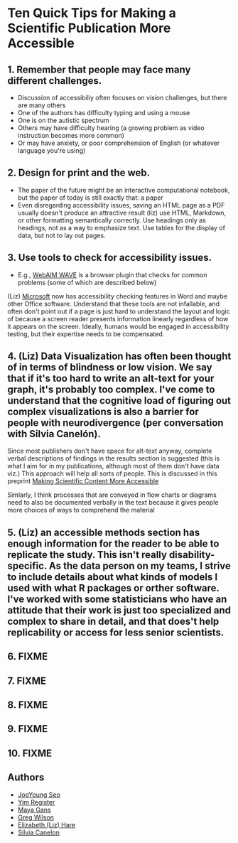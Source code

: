 # Ten Quick Tips for Making a Scientific Publication More Accessible

## 1. Remember that people may face many different challenges.

- Discussion of accessibiliy often focuses on vision challenges, but there are many others
- One of the authors has difficulty typing and using a mouse
- One is on the autistic spectrum
- Others may have difficulty hearing (a growing problem as video instruction becomes more common)
- Or may have anxiety, or poor comprehension of English (or whatever language you're using)

## 2. Design for print and the web.

- The paper of the future might be an interactive computational notebook, but the paper of today is still exactly that: a paper
- Even disregarding accessibility issues, saving an HTML page as a PDF usually doesn't produce an attractive result
  (liz) use HTML, Markdown, or other formatting semantically correctly. Use headings only as headings, not as a way to emphasize text. Use tables for the display of data, but not to lay out pages.

## 3. Use tools to check for accessibility issues.

- E.g., [WebAIM WAVE](https://wave.webaim.org/) is a browser plugin that checks for common problems (some of which are described below)  

 (Liz) [Microsoft](https://support.microsoft.com/en-us/office/improve-accessibility-with-the-accessibility-checker-a16f6de0-2f39-4a2b-8bd8-5ad801426c7f) now has accessibility checking features in Word and maybe other Office software. 
 Understand that these tools are not infallable, and often don't point out if a page is just hard to understand the layout and logic of because a screen reader presents information linearly regardless of how it appears on the screen. Ideally, humans would be engaged in accessibility testing, but their expertise needs to be compensated.

## 4. (Liz) Data Visualization has often been thought of in terms of blindness or low vision. We say that if it's too hard to write an alt-text for your graph, it's probably too complex. I've come to understand that the cognitive load of figuring out complex visualizations is also a barrier for people with neurodivergence (per conversation with Silvia Canelón). 
Since most publishers don't have space for alt-text anyway, complete verbal descriptions of findings in the results section  is suggested (this is what I aim for in my publications, although most of them don't have data viz.) This approach will help all sorts of people. This is discussed in this preprint [Making Scientific Content More Accessible](https://www.authorea.com/users/152134/articles/206076-making-scientific-content-more-accessible)  

Simlarly, I think processes that are conveyed in flow charts or diagrams need to also be documented verbally in the text because it gives people more choices of ways to comprehend the material

## 5. (Liz) an accessible methods section has enough information for the reader to be able to replicate the study. This isn't really disability-specific. As the data person on my teams, I strive to include details about what kinds of models I used with what R packages or orther software. I've worked with some statisticians who have an attitude that their work is just too specialized and complex to share in detail, and that does't help replicability or access for less senior scientists.

## 6. FIXME

## 7. FIXME

## 8. FIXME

## 9. FIXME

## 10. FIXME

## Authors

- [JooYoung Seo](https://ischool.illinois.edu/people/jooyoung-seo)
- [Yim Register](https://students.washington.edu/yreg/)
- [Maya Gans](https://maya.rbind.io/)
- [Greg Wilson](http://third-bit.com)
- [Elizabeth (Liz) Hare](http://doggenetics.com)
- [Silvia Canelon](https://silvia.rbind.io/)
